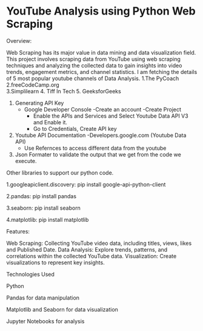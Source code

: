 # YouTube Analysis using Python Web Scraping

Overview:

Web Scraping has its major value in data mining and data visualization field. This project involves scraping data from YouTube using web scraping techniques and analyzing the collected data to gain insights into video trends, engagement metrics, and channel statistics.
I am fetching the details of 5 most popular youtube channels of Data Analysis. 
1.The PyCoach	
2.freeCodeCamp.org	
3.Simplilearn
4. Tiff In Tech	
5. GeeksforGeeks

1. Generating API Key
	- Google Developer Console
		-Create an account 
		-Create Project
		- Enable the APIs and Services and Select Youtube Data API V3 and Enable it.
		- Go to Credentials, Create API key
2. Youtube API Documentation 
	-Developers.google.com (Youtube Data API)
	- Use Refernces to access different data from the youtube
3. Json Formater to validate the output that we get from the code we execute.

Other libraries to support our python code.

1.googleapiclient.discovery: pip install google-api-python-client

2.pandas: pip install pandas

3.seaborn: pip install seaborn

4.matplotlib: pip install matplotlib

Features:

Web Scraping: Collecting YouTube video data, including titles, views, likes and Published Date.
Data Analysis: Explore trends, patterns, and correlations within the collected YouTube data.
Visualization: Create visualizations to represent key insights.

Technologies Used

Python

Pandas for data manipulation

Matplotlib and Seaborn for data visualization

Jupyter Notebooks for analysis

